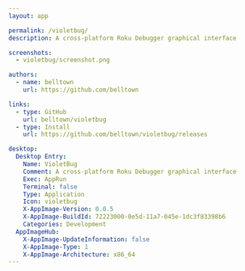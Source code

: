 ```yaml
---
layout: app

permalink: /violetbug/
description: A cross-platform Roku Debugger graphical interface

screenshots:
  - violetbug/screenshot.png

authors:
  - name: belltown
    url: https://github.com/belltown

links:
  - type: GitHub
    url: belltown/violetbug
  - type: Install
    url: https://github.com/belltown/violetbug/releases

desktop:
  Desktop Entry:
    Name: VioletBug
    Comment: A cross-platform Roku Debugger graphical interface
    Exec: AppRun
    Terminal: false
    Type: Application
    Icon: violetbug
    X-AppImage-Version: 0.0.5
    X-AppImage-BuildId: 72223000-0e5d-11a7-045e-1dc3f83398b6
    Categories: Development
  AppImageHub:
    X-AppImage-UpdateInformation: false
    X-AppImage-Type: 1
    X-AppImage-Architecture: x86_64
---
```

